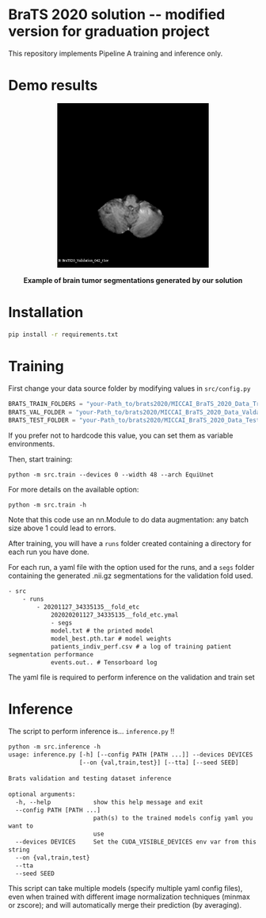 # BraTS 2020 solution -- modified version for graduation project

This repository implements Pipeline A training and inference only.

# Demo results

<div align="center">
  <img alt="Patient42+51" src="images/resized_combined.gif"/>
</div>

<p align="center">
  <b>Example of brain tumor segmentations generated by our solution</b>
</p>

# Installation

```bash
pip install -r requirements.txt
```

# Training

First change your data source folder by modifying values in `src/config.py`

```python
BRATS_TRAIN_FOLDERS = "your-Path_to/brats2020/MICCAI_BraTS_2020_Data_Training"
BRATS_VAL_FOLDER = "your-Path_to/brats2020/MICCAI_BraTS_2020_Data_Valdation"
BRATS_TEST_FOLDER = "your-Path_to/brats2020/MICCAI_BraTS_2020_Data_Testing"
```

If you prefer not to hardcode this value, you can set them as variable environments.

Then, start training:

```
python -m src.train --devices 0 --width 48 --arch EquiUnet
```

For more details on the available option:
```
python -m src.train -h
```

Note that this code use an nn.Module to do data augmentation: any batch size above 1 could lead to errors.

After training, you will have a `runs` folder created containing a directory for each run you have done.

For each run, a yaml file with the option used for the runs, and 
a `segs` folder containing the generated .nii.gz segmentations for the validation fold used.

```
- src
    - runs
        - 20201127_34335135__fold_etc
            202020201127_34335135__fold_etc.ymal
            - segs
            model.txt # the printed model
            model_best.pth.tar # model weights
            patients_indiv_perf.csv # a log of training patient segmentation performance
            events.out.. # Tensorboard log
```

The yaml file is required to perform inference on the validation and train set

# Inference

The script to perform inference is... `inference.py` !!

```
python -m src.inference -h 
usage: inference.py [-h] [--config PATH [PATH ...]] --devices DEVICES
                    [--on {val,train,test}] [--tta] [--seed SEED]

Brats validation and testing dataset inference

optional arguments:
  -h, --help            show this help message and exit
  --config PATH [PATH ...]
                        path(s) to the trained models config yaml you want to
                        use
  --devices DEVICES     Set the CUDA_VISIBLE_DEVICES env var from this string
  --on {val,train,test}
  --tta
  --seed SEED

```

This script can take multiple models (specify multiple yaml config files), even when trained 
with different image normalization techniques (minmax or zscore);
and will automatically merge their prediction (by averaging). 
